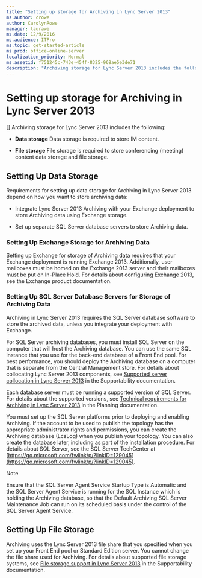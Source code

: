```yaml
---
title: "Setting up storage for Archiving in Lync Server 2013"
ms.author: crowe
author: CarolynRowe
manager: laurawi
ms.date: 12/9/2016
ms.audience: ITPro
ms.topic: get-started-article
ms.prod: office-online-server
localization_priority: Normal
ms.assetid: f751245c-743e-454f-8325-968ae5e3de71
description: "Archiving storage for Lync Server 2013 includes the following:"
---
```


# Setting up storage for Archiving in Lync Server 2013
[]
Archiving storage for Lync Server 2013 includes the following: 
  
- **Data storage** Data storage is required to store IM content. 
    
- **File storage** File storage is required to store conferencing (meeting) content data storage and file storage. 
    
## Setting Up Data Storage

Requirements for setting up data storage for Archiving in Lync Server 2013 depend on how you want to store archiving data:
  
- Integrate Lync Server 2013 Archiving with your Exchange deployment to store Archiving data using Exchange storage.
    
- Set up separate SQL Server database servers to store Archiving data.
    
### Setting Up Exchange Storage for Archiving Data

Setting up Exchange for storage of Archiving data requires that your Exchange deployment is running Exchange 2013. Additionally, user mailboxes must be homed on the Exchange 2013 server and their mailboxes must be put on In-Place Hold. For details about configuring Exchange 2013, see the Exchange product documentation.
  
### Setting Up SQL Server Database Servers for Storage of Archiving Data

Archiving in Lync Server 2013 requires the SQL Server database software to store the archived data, unless you integrate your deployment with Exchange.
  
For SQL Server archiving databases, you must install SQL Server on the computer that will host the Archiving database. You can use the same SQL instance that you use for the back-end database of a Front End pool. For best performance, you should deploy the Archiving database on a computer that is separate from the Central Management store. For details about collocating Lync Server 2013 components, see [Supported server collocation in Lync Server 2013](supported-server-collocation.md) in the Supportability documentation. 
  
Each database server must be running a supported version of SQL Server. For details about the supported versions, see [Technical requirements for Archiving in Lync Server 2013](technical-requirements-for-archiving.md) in the Planning documentation. 
  
You must set up the SQL Server platforms prior to deploying and enabling Archiving. If the account to be used to publish the topology has the appropriate administrator rights and permissions, you can create the Archiving database (LcsLog) when you publish your topology. You can also create the database later, including as part of the installation procedure. For details about SQL Server, see the SQL Server TechCenter at [https://go.microsoft.com/fwlink/p/?linkID=129045](https://go.microsoft.com/fwlink/p/?linkID=129045).
  
> [!NOTE]
> Ensure that the SQL Server Agent Service Startup Type is Automatic and the SQL Server Agent Service is running for the SQL Instance which is holding the Archiving database, so that the Default Archiving SQL Server Maintenance Job can run on its scheduled basis under the control of the SQL Server Agent Service. 
  
## Setting Up File Storage

Archiving uses the Lync Server 2013 file share that you specified when you set up your Front End pool or Standard Edition server. You cannot change the file share used for Archiving. For details about supported file storage systems, see [File storage support in Lync Server 2013](file-storage-support.md) in the Supportability documentation. 
  

